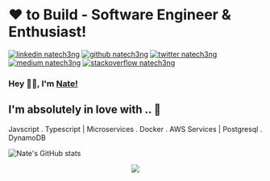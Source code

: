 
<!-- Don't remove this --- https://github.com/natech3ng -->

<!-- links to social media icons -->
<!-- no need to change these -->

<!-- icons  -->

[1.1]: https://github.com/nc-aura/nc-aura/blob/main/assets/icons/icons8-linkedin-48.png (linkedin icon with padding)
[2.1]: https://github.com/nc-aura/nc-aura/blob/main/assets/icons/icons8-github-48.png (github icon with padding)
[3.1]: https://github.com/nc-aura/nc-aura/blob/main/assets/icons/icons8-twitter-48.png (twitter icon with padding)
[4.1]: https://github.com/nc-aura/nc-aura/blob/main/assets/icons/icons8-medium-new-48.png (medium icon with padding)
[5.1]: https://github.com/nc-aura/nc-aura/blob/main/assets/icons/icons8-stack-overflow-48.png (stackoverflow icon with padding)

<!-- links to my social media accounts -->

[1]: https://www.linkedin.com/in/nate-cheng/
[2]: https://github.com/natech3ng
[3]: https://twitter.com/NateC33
[4]: https://medium.com/@natecheng
[5]: https://stackoverflow.com/users/5067344/nate-cheng

<!-- Don't remove this --- https://github.com/natech3ng -->

# ❤ to Build - Software Engineer & Enthusiast!

<!-- section - intro -->

<!-- section - social media icons -->

[![linkedin natech3ng][1.1]][1]
[![github natech3ng][2.1]][2]
[![twitter natech3ng][3.1]][3]
[![medium natech3ng][4.1]][4]
[![stackoverflow natech3ng][5.1]][5]

<!-- section - social media icons -->

### Hey 👋🏽, I'm [Nate!](https://www.natecheng.me) 

<!-- section - skills -->

## I'm absolutely in love with .. 💖

Javscript . Typescript | Microservices . Docker . AWS Services | Postgresql . DynamoDB

![Nate's GitHub stats](https://github-readme-stats.vercel.app/api?username=natech3ng)
<!--
## Without a doubt .. 💯

🦄 &nbsp; I love _CODING_

👨‍💻   &nbsp;&nbsp;I _BUILD_ resilient apps & services

-->

<p align='center'>
<img align='center' src="https://visitor-badge.glitch.me/badge?page_id=natech3ng.visitor-badge">
 <p/>
